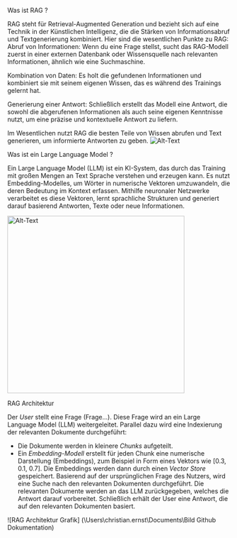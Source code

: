 Was ist RAG ?

RAG steht für Retrieval-Augmented Generation und bezieht sich auf eine Technik in der Künstlichen Intelligenz, die die Stärken von Informationsabruf und Textgenerierung kombiniert. 
Hier sind die wesentlichen Punkte zu RAG:
Abruf von Informationen: Wenn du eine Frage stellst, sucht das RAG-Modell zuerst in einer externen Datenbank oder Wissensquelle nach relevanten Informationen, ähnlich wie eine Suchmaschine.

Kombination von Daten: Es holt die gefundenen Informationen und kombiniert sie mit seinem eigenen Wissen, das es während des Trainings gelernt hat.

Generierung einer Antwort: Schließlich erstellt das Modell eine Antwort, die sowohl die abgerufenen Informationen als auch seine eigenen Kenntnisse nutzt, 
um eine präzise und kontextuelle Antwort zu liefern.

Im Wesentlichen nutzt RAG die besten Teile von Wissen abrufen und Text generieren, um informierte Antworten zu geben.
![Alt-Text](https://encrypted-tbn0.gstatic.com/images?q=tbn:ANd9GcRq3hEGHDF0zMPBdOQZk32oGUW0HLGyxZdXPQ&s)

Was ist ein Large Language Model ?

Ein Large Language Model (LLM) ist ein KI-System, das durch das Training mit großen Mengen an Text Sprache verstehen und erzeugen kann. Es nutzt Embedding-Modelles, um Wörter in numerische Vektoren umzuwandeln, die deren Bedeutung im Kontext erfassen. Mithilfe neuronaler Netzwerke verarbeitet es diese Vektoren, lernt sprachliche Strukturen und generiert darauf basierend Antworten, Texte oder neue Informationen.

<img src="https://www.wisecube.ai/wp-content/uploads/2023/05/Featured-Blog-Image-A-Comprehensive-Overview-of-Large-Language-Models-1024x768.jpg" alt="Alt-Text" width="400">

RAG Architektur

Der *User* stellt eine Frage (Frage...).
Diese Frage wird an ein Large Language Model (LLM) weitergeleitet.
Parallel dazu wird eine Indexierung der relevanten Dokumente durchgeführt:
   - Die Dokumente werden in kleinere *Chunks* aufgeteilt.
   - Ein *Embedding-Modell* erstellt für jeden Chunk eine numerische Darstellung (Embeddings), zum Beispiel in Form eines Vektors wie [0.3, 0.1, 0.7].
Die Embeddings werden dann durch einen *Vector Store* gespeichert.
Basierend auf der ursprünglichen Frage des Nutzers, wird eine Suche nach den relevanten Dokumenten durchgeführt.
Die relevanten Dokumente werden an das LLM zurückgegeben, welches die Antwort darauf vorbereitet.
Schließlich erhält der User eine Antwort, die auf den relevanten Dokumenten basiert.

![RAG Architektur Grafik] (\Users\christian.ernst\Documents\Bild Github Dokumentation)
